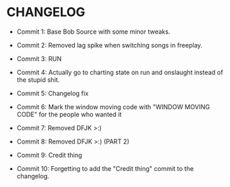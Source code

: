 # CHANGELOG

* Commit 1: Base Bob Source with some minor tweaks.

* Commit 2: Removed lag spike when switching songs in freeplay.

* Commit 3: RUN

* Commit 4: Actually go to charting state on run and onslaught instead of the stupid shit.

* Commit 5: Changelog fix

* Commit 6: Mark the window moving code with "WINDOW MOVING CODE" for the people who wanted it

* Commit 7: Removed DFJK >:)

* Commit 8: Removed DFJK >:) (PART 2)

* Commit 9: Credit thing

* Commit 10: Forgetting to add the "Credit thing" commit to the changelog.
